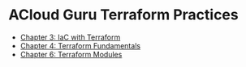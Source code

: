 # ACloud Guru Terraform Practices

- [Chapter 3: IaC with Terraform](chapter-3)
- [Chapter 4: Terraform Fundamentals](chapter-4)
- [Chapter 6: Terraform Modules](chapter-6)